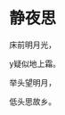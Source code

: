 <!DOCTYPE html>
<html lang="en">
<head>
    <meta charset="UTF-8">
</head>
<body>
<img scr="2.png/">
<h1>静夜思</h1>
<p>床前明月光，</p>
<p>y疑似地上霜。</p>
<p>举头望明月，</p>
<p>低头思故乡。</p>
<body>
</html>
